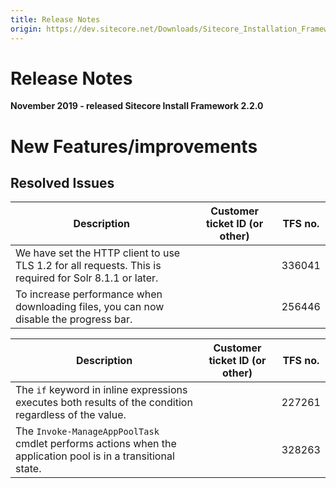 ```yaml
---
title: Release Notes
origin: https://dev.sitecore.net/Downloads/Sitecore_Installation_Framework/2x/Sitecore_Installation_Framework_220/Release_Notes
---
```


# Release Notes

**November 2019 - released Sitecore Install Framework 2.2.0**

# New Features/improvements

## Resolved Issues

 | Description | Customer ticket ID (or other) | TFS no. |
 | --- | --- | --- |
 | ​​​We have set the HTTP client to use TLS 1.2 for all requests. This is required for Solr 8.1.1 or later.​ |  | 336041 |
 | ​To increase performance when downloading files, you can now disable the progress bar​. |  | 256446 |

 | Description | Customer ticket ID (or other) | TFS no. |
 | --- | --- | --- |
 | The `if` keyword in inline expressions executes both results of the condition regardless of the value​.​​ |  | 227261 |
 | The `Invoke-ManageAppPoolTask` cmdlet performs actions when the application pool is in a transitional state.​ |  | 328263 |